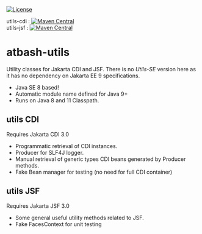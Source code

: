 [![License](https://img.shields.io/:license-Apache2-blue.svg)](http://www.apache.org/licenses/LICENSE-2.0)

utils-cdi : [![Maven Central](https://maven-badges.herokuapp.com/maven-central/be.atbash.utils/utils-cdi/badge.svg)](https://maven-badges.herokuapp.com/maven-central/be.atbash.jakarta.utils/utils-cdi)  
utils-jsf : [![Maven Central](https://maven-badges.herokuapp.com/maven-central/be.atbash.utils/utils-jsf/badge.svg)](https://maven-badges.herokuapp.com/maven-central/be.atbash.jakarta.utils/utils-jsf)

# atbash-utils
Utility classes for Jakarta CDI and JSF. There is no _Utils-SE_ version here as it has no dependency on Jakarta EE 9 specifications. 

* Java SE 8 based!
* Automatic module name defined for Java 9+ 
* Runs on Java 8 and 11 Classpath.

## utils CDI

Requires Jakarta CDI 3.0

* Programmatic retrieval of CDI instances.
* Producer for SLF4J logger.
* Manual retrieval of generic types CDI beans generated by Producer methods. 
* Fake Bean manager for testing (no need for full CDI container)

## utils JSF

Requires Jakarta JSF 3.0

* Some general useful utility methods related to JSF.
* Fake FacesContext for unit testing